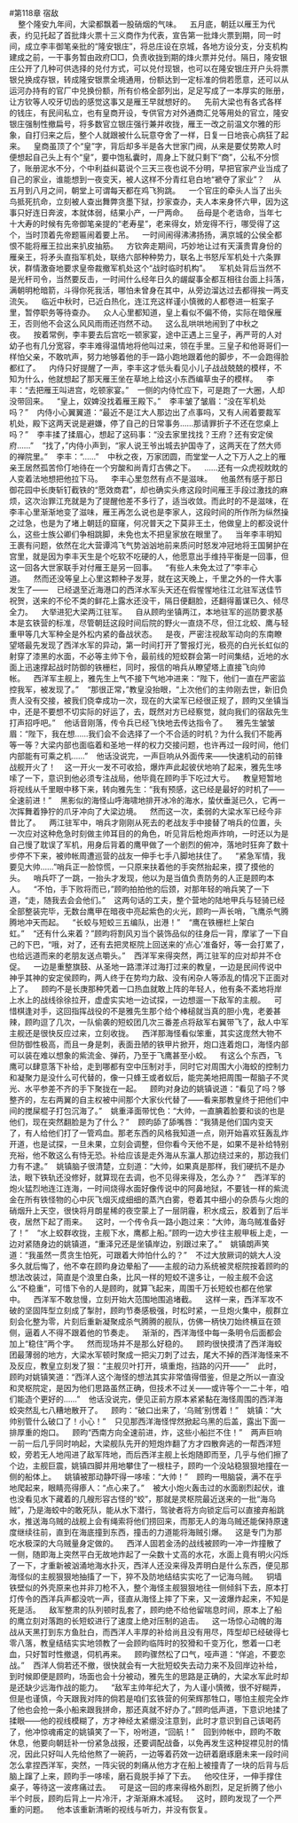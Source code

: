 #第118章 宿敌<br />    整个隆安九年间，大梁都飘着一股硝烟的气味。    五月底，朝廷以雁王为代表，约见托起了首批烽火票十三义商作为代表，宣告第一批烽火票到期，同一时间，成立李丰御笔亲批的“隆安银庄”，将总庄设在京城，各地方设分支，分支机构建成之前，一干事务暂由政府□□，负责收拢到期的烽火票并兑付。隔日，隆安银庄公开了几种可供选择的兑付方式，可以兑付现银，也可以在隆安银庄开户头将票银兑换成存银，转成隆安银票全境通用，份额达到一定标准的倘若愿意，还可以从运河办持有的官厂中兑换份额，所有价格全部列出，足足写成了一本厚实的账册，让方钦等人咬牙切齿的感觉这事又是雁王早就想好的。    先前大梁也有各式各样的钱庄，有民间私立，也有皇商开设，专供官方对外通商汇兑等用处的官立，隆安银庄强制性撤扁号，将多数官立银庄强行兼并收拢，雁王一改之前温文尔雅的形象，自打归来之后，整个人就跟被什么玩意夺舍了一样，日复一日地丧心病狂了起来。    皇商虽顶了个“皇”字，背后却多半是各大世家门阀，从来是要仗势欺人时便想起自己头上有个“皇”，要中饱私囊时，周身上下就只剩下“商”，公私不分惯了，账册泥水不分，个中利益纠葛说个三天三夜也说不分明，早把官家产业当成了自己的家业，谁能想到一夜变天，被人这样不分青红皂白地“褫夺了家业”？    从五月到八月之间，朝堂上可谓每天都在鸡飞狗跳。    一个官庄的牵头人当了出头鸟抵死抗命，立刻被人查出舞弊贪墨下狱，抄家查办，夫人本来身怀六甲，因为这事只好连日奔波，本就体弱，结果小产，一尸两命。    岳母是个老诰命，当年七十大寿的时候有先帝御笔亲提的“老寿星”，老来得女，娇宠得不行，哪受得了这个，当时顶着先帝题匾闹着要上吊。    一时间闹得沸沸扬扬，满京城的公侯全都恨不能将雁王拉出来扒皮抽筋。    方钦奔走期间，巧妙地让过有天潢贵胄身份的雁亲王，将矛头直指军机处，联络六部种种势力，联名上书怒斥军机处十六条罪状，群情激奋地要求皇帝裁撤军机处这个“战时临时机构”。    军机处背后当然不是光杆司令，当然要反击，一时间什么经年日久的龌龊事全都互相往台面上抖落，满朝明枪暗箭，斗得你死我活，哪怕未曾身在其中，从旁边溜达过去都得挨一两支流矢。    临近中秋时，已近白热化，连江充这样谨小慎微的人都卷进一桩案子里，暂停职务等待查办。    众人心里都知道，皇上看似不偏不倚，实际在暗保雁王，否则他不会这么风风雨雨还岿然不动。    这么乱哄哄地闹到了中秋之夜。    按着常例，李丰要去后宫吃一顿家宴，途中正遇上三皇子，再严苛的人对幼子也有几分宽容，李丰难得温情地将他叫过来，领在手里。三皇子和他哥哥们一样怕父亲，不敢吭声，努力地够着他的手一路小跑地跟着他的脚步，不一会跑得脸都红了。    内侍只好提醒了一声，李丰这才低头看见小儿子战战兢兢的模样，不知为什么，他就想起了那天雁王坐在草地上给这小东西编草虫子的模样。    李丰：“去把雁王叫进宫，吃顿家宴。”    一侧的内侍忙应下，可是跑了一大圈，人却没带回来。    “皇上，奴婢没找着雁王殿下。”    李丰皱了皱眉：“没在军机处吗？”    内侍小心翼翼道：“最近不是江大人那边出了点事吗，又有人闹着要裁军机处，殿下这两天说是避嫌，停了自己的日常事务……那请罪折子不还在您桌上吗？”    李丰揉了揉眉心，想起了这码事：“没去家里找找？王府？还有安定侯府……”    “找了，”内侍小声到，“家人说王爷出城去护国寺了，这两天在了然大师的禅院里。”    李丰：“……”    中秋之夜，万家团圆，而堂堂一人之下万人之上的雁亲王居然孤苦伶仃地待在一个穷酸和尚青灯古佛之下。    ……还有一众虎视眈眈的人变着法地想把他拉下马。    李丰心里忽然有点不是滋味。    他虽然有感于那日御花园中长庚斩钉截铁的“愿效商君”，却也确实头疼这段时间雁王手段过激找的麻烦，这次治罪江充就是为了提醒他差不多行了，适当收敛。而此时的不是滋味，在李丰心里渐渐地变了滋味，雁王再怎么说也是李家人，这段时间的所作所为纵然操之过急，也是为了堵上朝廷的窟窿，何况普天之下莫非王土，他做皇上的都没说什么，这些士族公卿们争相跳脚，未免也太不把皇家放在眼里了。    当年李丰明知王裹有问题，依然在北大营谭鸿飞气势汹汹地前来质问时怒发冲冠地将王国舅护在宫里，就是因为李丰天生是个吃软不吃硬的人，他愿意出手维持平衡是一回事，但这一回各大世家联手对付雁王是另一回事。    “有些人未免太过了”李丰心道。    然而还没等皇上心里这颗种子发芽，就在这天晚上，千里之外的一件大事发生了——    已经退至近海港口的西洋水军头天还在假惺惺地往江北驻军送佳节祝贺，送来的不伦不类的鲜花上露水还没干，隔日便翻脸，还翻得蓄谋已久、倾尽全力。    大举进犯大梁两江驻军。    自从顾昀坐镇两江，本地驻军的巡防要求基本是玄铁营的标准，尽管朝廷这段时间后院的野火一直烧不尽，但江北蛟、鹰与轻重甲等几大军种全是外松内紧的备战状态。    是夜，严密注视敌军动向的东南瞭望塔最先发现了西洋水军的异动，第一时间打开了警报灯光，极亮的白光长虹似的射穿了漆黑的水面，不必等主帅下令，最前线的短蛟群会第一时间集结，近地的水面上迅速撑起战时防御的铁栅栏，同时，报信的哨兵从瞭望塔上直接飞向帅帐。    西洋军主舰上，雅先生上气不接下气地冲进来：“陛下，他们一直在严密监控我军，被发现了。”    “那很正常，”教皇没抬眼，“上次他们的主帅刚去世，新旧负责人没有交接，被我们侥幸成功一次，现在的大梁军已经很正规了，顾昀又坐镇当中，还是不要想不切实际的好运了，去，既然对方已经察觉，就向我们的宿敌先生打声招呼吧。”    他话音刚落，传令兵已经飞快地去传达指令了。    雅先生皱皱眉：“陛下，我在想……我们会不会选择了一个不合适的时机？为什么我们不能再等一等？大梁内部也面临着和圣地一样的权力交接问题，也许再过一段时间，他们内部能有可乘之机……”    他话没说完，一声巨响从外面传来——快速机动的前锋战舰开火了！    这一开火一发不可收拾，爆炸声此起彼伏地响了起来，雅先生哆嗦了一下，意识到他必须专注战局，他毕竟在顾昀手下吃过大亏。    教皇短暂地将视线从千里眼中移下来，转向雅先生：“我有预感，这已经是最好的时机了——全速前进！”    黑影似的海怪山呼海啸地排开冰冷的海水，蛰伏垂涎已久，它再一次挥舞着狰狞的爪牙冲向了大梁边境。    然而这一次，柔弱的大梁水军已经今非昔比了。    两江驻军中，哨兵才刚刚从死去的老战友手中接替了哨兵的位置，头一次应对这种危急时刻做主帅耳目的的角色，听见背后枪炮声炸响，一时还以为是自己慢了耽误了军机，用身后背着的鹰甲做了一个剧烈的俯冲，落地时狂奔了数十步停不下来，被帅帐周遭巡营的战友一伸手七手八脚地扶住了。    “紧急军情，我要见大帅……”哨兵正一脸惊慌，一只原来扶着他的手突然抬起来，摸了摸他的头。    哨兵吓了一跳，一抬头才发现，他以为是当值负责防务的人正是顾昀本人。    “不怕，手下败将而已，”顾昀拍拍他的后颈，对那年轻的哨兵笑了一下道，“走，随我去会会他们。”    这两句话的工夫，整个营地的陆地甲兵与轻骑已经全部整装完毕，无数台鹰甲在暗夜中亮起紫色的火光，顾昀一声长哨，飞鹰杀气腾腾地冲天而起。    “长蛟与短蛟三五编队，出港！”    “鹰在铁栅栏上架白虹。”    “还有什么来着？”顾昀将割风刃当个装饰品似的往身后一背，摩挲了一下自己的下巴，“哦，对了，还有去把灵枢院上回送来的‘点心’准备好，等一会打累了，也给远道而来的老朋友送点嚼头。”    西洋军来得突然，两江驻军的应对却并不仓促。    一边是重整旗鼓、从圣地一路漂洋过海打过来的教皇，一边是民间传说中神乎其神的安定侯顾昀，两人终于在势均力敌、没有闲杂人等添乱的情况下正面对上了。    顾昀不是长庚那种凭着一口热血就敢上阵的年轻人，他有条不紊地将岸上水上的战线徐徐拉开，虚虚实实地一边试探，一边想遛一下敌军的主舰。    可惜棋逢对手，这回指挥战役的不是雅先生那个给个棒槌就当真的胆小鬼，老姜甚辣，顾昀逗了几次，一队偷袭的短蛟团几次三番差点将敌军右翼带飞了，敌人中军主舰还是很快反应过来，立刻收拢。    西洋那海怪看似笨重，其实这庞然大物不但防御性极高，而且一身是刺，表面丑陋的铁甲片掀开，炮口连着炮口，海怪内部可以装在难以想象的紫流金、弹药，乃至于飞鹰甚至小蛟。    有这么个东西，飞鹰可以肆意落下补给，走到哪都有空中压制对手，同时它对周围大小海蛟的控制力和凝聚力是没什么可代替的，像一只蜂王或者蚁后，能完美地把周围一帮脑子不灵光、水平参差不齐的手下聚拢在一起。    顾昀对身边的姚镇说道：“看见了吗？够整齐的，左右两翼的自主权被中间那个大家伙代替了——看来那教皇终于把他们中间的搅屎棍子打包沉海了。”    姚重泽面带忧色：“大帅，一直腆着脸要和谈的也是他们，现在突然翻脸是为了什么？”    顾昀舔了舔嘴唇：“我猜是他们国内变天了，有人给他们打了一管鸡血。那老东西的风格我知道一点，刚开始喜欢狂轰乱炸开道，也是试探，一旦未果，立刻会调整，但你看今天他不是，如果不是补给特别充裕，他不敢这么有恃无恐。补给应该是走外海从东瀛人那边绕过来的，那边我们力有不逮。”    姚镇脑子很清楚，立刻道：“大帅，如果真是那样，我们硬抗不是办法，眼下铁轨还没修好，就算现在去调，也不见得来得及，怎么办？”    西洋军的炮火猛烈地连江连海，一时间烧得水面好像传说中的阿鼻地狱，不要钱一样的紫流金在所有铁怪物的心中灰飞烟灭成细细的蒸汽白雾，卷着其中细小的杂质与火炮的硝烟升上天空，很快将月朗星稀的夜空蒙上了一层阴霾，积水成云，胶着到了后半夜，居然下起了雨来。    这时，一个传令兵一路小跑过来：“大帅，海乌贼准备好了！”    “水上蛟群收拢，主舰下水，鹰都上船。”顾昀一边大步往主舰甲板上走，一边对紧随身边的姚镇道，“重泽兄还是坐镇岸边，别跟过来了。”    姚镇朗声笑道：“我虽然一贯贪生怕死，可跟着大帅怕什么的？”    不过大放厥词的姚大人没多久就后悔了，他不幸在顾昀身边晕船了——主舰的动力系统被灵枢院按着顾昀的想法改装过，简直是个浪里白条，比风一样的短蛟不遑多让，一般主舰不会这么“不稳重”，可惜下令的人是顾昀，就算飞起来，周围千万长短蛟也都在他掌中。    西洋军不敢怠慢，立刻开始大范围地围追堵截。    这样一来，西洋军攻不破的坚固阵型立刻成了掣肘，顾昀节奏感极强，时松时紧，一旦炮火集中，舰群立刻会化整为零，片刻后重新凝聚成杀气腾腾的舰队，仿佛一柄快刀始终横亘在颈侧，逼着人不得不跟着他的节奏走。    渐渐的，西洋海怪中每一条明令后面都会加上“稳住”两个字。    然而现场并不是那么好稳的。    顾昀很快摸清了西洋海蛟团最薄弱的地方，大梁水军顿时聚成一把尖刀刺了过去，尾大不掉的西洋海怪来不及反应，教皇立刻发了狠：“主舰贝叶打开，填重炮，挡路的闪开——”    此时，顾昀对姚镇笑道：“西洋人这个海怪的想法其实非常值得借鉴，但是之所以一直没和灵枢院定，是因为他们思路虽然正确，但技术不过关——或许等个一二十年，咱们能造个更好的……”    他话没说完，便见正前方原本紧紧黏在海怪周围的西洋海蛟突然乱七八糟地散开了。    顾昀：“破口出来了，‘乌贼’别愣着！”    姚镇：“大帅别管什么破口了！小心！”    只见那西洋海怪悍然掀起乌黑的后盖，露出下面一排厚重的炮口。    顾昀“西南方向全速前进，炸，这些小船拦不住！”    两声巨响一前一后几乎同时响起，大梁舰队先开的短炮炸翻了方才四散奔逃的一帮西洋短蛟，旁若无人地闯进了敌军阵地，而后西洋主舰上长炮随即而至，几乎与他们擦了个边，主舰巨震，姚镇四脚并用地攀住了一根柱子，顾昀一个没站稳狠狠地撞在一侧的船体上。    姚镇被那动静吓得一哆嗦：“大帅！”    顾昀一甩脑袋，满不在乎地爬起来，眼睛亮得瘆人：“点心来了。”    被大小炮火轰击过的水面剧烈起伏，谁也没看见水下藏着的几艘形容古怪的“蛟”，那就是灵枢院最近送来的一批“海乌贼”，乃是海蛟中的敢死队，能从水下潜行，驾驶者将方向锁定后可以直接弃船跳水，推送海乌贼的战舰上会有绳索将他们捞回来，而那无人的海乌贼还能保持原速度继续往前，直到在海底撞到东西，撞击的力道能将海贼引爆。    这是专门为那吃水极深的大乌贼量身定做的。    西洋人固若金汤的战线被顾昀一冲一炸撞散了一侧，随即海上突然平白无故地炸起了一朵数十丈高的水花，水面上竟有明火闪烁了一下，才重新被汹涌地海水扑灭，西洋人还没来得及弄明白是什么东西，便见那海怪似的主舰狠狠地抽搐了一下，猝不及防地结结实实吃了一记海乌贼。    铜墙铁壁似的外壳原来也并非刀枪不入，整个海怪主舰狠狠地往一侧倾斜下去，原本打灯传令的西洋兵声都没吭一声，径直从海怪上摔了下来，又一波爆炸起来，不知是死是活。    敌军整肃的队列顿时乱套了，顾昀绝不给他留喘息时间，原本上了船的鹰立刻对落跑的长短蛟进行了速度上绝对压制的追击。    这一场惊心动魄的海战从天黑打到东方鱼肚白，而西洋人丰厚的补给尚且没有用尽，阵型却已经破得七零八落，教皇结结实实地领教了一会顾昀临阵时的狡猾和千变万化，憋着一口老血，只好暂时性撤退，伺机再来。    顾昀骤然松了口气，哑声道：“佯追，不要恋战。”    西洋人倘若还不撤，很快就会有一大批短蛟失去动力来不及回岸边补给，到时候即便是顾昀，场面也会十分被动，雅先生的思路是正确的，大梁水军此时却是还缺少远海作战的能力。    “敌军主帅年纪大了，为人谨小慎微，很不好糊弄，但是也谨慎，今天跟我对阵的倘若是咱们玄铁营的何荣辉那牲口，哪怕主舰完全炸了他也会抢一条小船来跟我拼命，那还真就不好办了。”顾昀低声道，下意识地揉了揉眼——他的视线模糊了，方才神经太紧绷没注意到，此时才意识到自己该喝药了，他冲惊魂甫定的姚镇笑了一下，吩咐道，“回航！”    回到帅帐中，顾昀不敢休息，他要向朝廷补一份紧急战报，还要调配战备，以免再发生这种捉襟见肘的情况，因此只好叫人先给他熬了一碗药，一边等着药效一边研着磨琢磨未来一段时间怎么拿捏西洋军，突然，一阵尖锐的刺痛从他方才在船上被撞青了一块的后背与后脑上蹿了上来，顾昀手一哆嗦，磨石竟脱手掉了下去。    他咬住牙，一伸手撑住桌子，等待这一波疼痛过去。    可是这一回的疼来得格外剧烈，足足折腾了他小半个时辰，顾昀后背上一片冷汗，才渐渐麻木减轻。    这时，顾昀发现了一个严重的问题。    他本该重新清晰的视线与听力，并没有恢复。